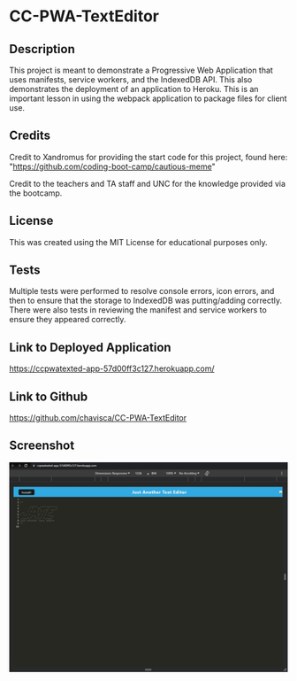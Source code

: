 # CC-PWA-TextEditor

## Description

This project is meant to demonstrate a Progressive Web Application that uses manifests, service workers, and the IndexedDB API.  This also demonstrates the deployment of an application to Heroku.  This is an important lesson in using the webpack application to package files for client use.  

## Credits
Credit to Xandromus for providing the start code for this project, found here:  "https://github.com/coding-boot-camp/cautious-meme"

Credit to the teachers and TA staff and UNC for the knowledge provided via the bootcamp.  

## License
This was created using the MIT License for educational purposes only.  

## Tests  
Multiple tests were performed to resolve console errors, icon errors, and then to ensure that the storage to IndexedDB was putting/adding correctly.  There were also tests in reviewing the manifest and service workers to ensure they appeared correctly.

## Link to Deployed Application
https://ccpwatexted-app-57d00ff3c127.herokuapp.com/

## Link to Github
https://github.com/chavisca/CC-PWA-TextEditor

## Screenshot

![Screenshot_of_the_CC-PWA-TextEditor](/assets/images/Screenshot.JPG)